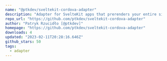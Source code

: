 ```yaml
---
name: "@ptkdev/sveltekit-cordova-adapter"
description: "Adapter for SvelteKit apps that prerenders your entire site as a collection of static files for use with Cordova or Ionic Capacitor (android/ios)"
repo_url: "https://github.com/ptkdev/sveltekit-cordova-adapter"
author: "Patryk Rzucidło [@ptkdev]"
homepage: "https://github.com/ptkdev/sveltekit-cordova-adapter"
downloads: 4
updated: "2023-02-11T20:28:16.646Z"
github_stars: 50
tags: 
  - adapter
---
```

